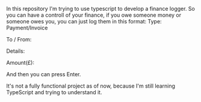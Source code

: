 In this repository I'm trying to use typescript to develop a finance logger. So you can have a controll of your finance, if you owe someone money or someone owes you, you can just log them in this format:
Type: Payment/Invoice

To / From:

Details:

Amount(£):

And then you can press Enter.

It's not a fully functional project as of now, because I'm still learning TypeScript and trying to understand it.
